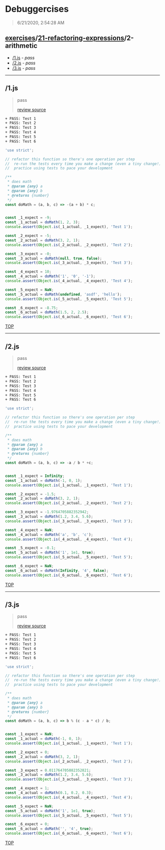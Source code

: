 # Debuggercises 

> 6/21/2020, 2:54:28 AM 

## [exercises](../../README.md)/[21-refactoring-expressions](../README.md)/2-arithmetic 

- [/1.js](#1js) - _pass_ 
- [/2.js](#2js) - _pass_ 
- [/3.js](#3js) - _pass_ 
---

## /1.js 

> pass 
>
> [review source](../../../exercises/21-refactoring-expressions/2-arithmetic/1.js)

```txt
+ PASS: Test 1
+ PASS: Test 2
+ PASS: Test 3
+ PASS: Test 4
+ PASS: Test 5
+ PASS: Test 6
```

```js
'use strict';

// refactor this function so there's one operation per step
//  re-run the tests every time you make a change (even a tiny change!)
//  practice using tests to pace your development

/**
 * does math
 * @param {any} a
 * @param {any} b
 * @returns {number}
 */
const doMath = (a, b, c) => -(a + b) * c;


const _1_expect = -9;
const _1_actual = doMath(1, 2, 3);
console.assert(Object.is(_1_actual, _1_expect), 'Test 1');

const _2_expect = -5;
const _2_actual = doMath(3, 2, 1);
console.assert(Object.is(_2_actual, _2_expect), 'Test 2');

const _3_expect = -0;
const _3_actual = doMath(null, true, false);
console.assert(Object.is(_3_actual, _3_expect), 'Test 3');

const _4_expect = 10;
const _4_actual = doMath('1', '0', '-1');
console.assert(Object.is(_4_actual, _4_expect), 'Test 4');

const _5_expect = NaN;
const _5_actual = doMath(undefined, 'asdf', 'hello');
console.assert(Object.is(_5_actual, _5_expect), 'Test 5');

const _6_expect = -8.75;
const _6_actual = doMath(1.5, 2, 2.5);
console.assert(Object.is(_6_actual, _6_expect), 'Test 6');

```

[TOP](#debuggercises)

---

## /2.js 

> pass 
>
> [review source](../../../exercises/21-refactoring-expressions/2-arithmetic/2.js)

```txt
+ PASS: Test 1
+ PASS: Test 2
+ PASS: Test 3
+ PASS: Test 4
+ PASS: Test 5
+ PASS: Test 6
```

```js
'use strict';

// refactor this function so there's one operation per step
//  re-run the tests every time you make a change (even a tiny change!)
//  practice using tests to pace your development

/**
 * does math
 * @param {any} a
 * @param {any} b
 * @returns {number}
 */
const doMath = (a, b, c) => -a / b * +c;


const _1_expect = Infinity;
const _1_actual = doMath(-1, 0, 1);
console.assert(Object.is(_1_actual, _1_expect), 'Test 1');

const _2_expect = -1.5;
const _2_actual = doMath(3, 2, 1);
console.assert(Object.is(_2_actual, _2_expect), 'Test 2');

const _3_expect = -1.9764705882352942;
const _3_actual = doMath(1.2, 3.4, 5.6);
console.assert(Object.is(_3_actual, _3_expect), 'Test 3');

const _4_expect = NaN;
const _4_actual = doMath('a', 'b', 'c');
console.assert(Object.is(_4_actual, _4_expect), 'Test 4');

const _5_expect = -0.1;
const _5_actual = doMath('1', 1e1, true);
console.assert(Object.is(_5_actual, _5_expect), 'Test 5');

const _6_expect = NaN;
const _6_actual = doMath(Infinity, '4', false);
console.assert(Object.is(_6_actual, _6_expect), 'Test 6');

```

[TOP](#debuggercises)

---

## /3.js 

> pass 
>
> [review source](../../../exercises/21-refactoring-expressions/2-arithmetic/3.js)

```txt
+ PASS: Test 1
+ PASS: Test 2
+ PASS: Test 3
+ PASS: Test 4
+ PASS: Test 5
+ PASS: Test 6
```

```js
'use strict';

// refactor this function so there's one operation per step
//  re-run the tests every time you make a change (even a tiny change!)
//  practice using tests to pace your development

/**
 * does math
 * @param {any} a
 * @param {any} b
 * @returns {number}
 */
const doMath = (a, b, c) => b % (c - a * c) / b;


const _1_expect = NaN;
const _1_actual = doMath(-1, 0, 1);
console.assert(Object.is(_1_actual, _1_expect), 'Test 1');

const _2_expect = 0;
const _2_actual = doMath(3, 2, 1);
console.assert(Object.is(_2_actual, _2_expect), 'Test 2');

const _3_expect = 0.011764705882352821;
const _3_actual = doMath(1.2, 3.4, 5.6);
console.assert(Object.is(_3_actual, _3_expect), 'Test 3');

const _4_expect = 1;
const _4_actual = doMath(0.1, 0.2, 0.3);
console.assert(Object.is(_4_actual, _4_expect), 'Test 4');

const _5_expect = NaN;
const _5_actual = doMath('1', 1e1, true);
console.assert(Object.is(_5_actual, _5_expect), 'Test 5');

const _6_expect = 0;
const _6_actual = doMath('', '4', true);
console.assert(Object.is(_6_actual, _6_expect), 'Test 6');

```

[TOP](#debuggercises)

